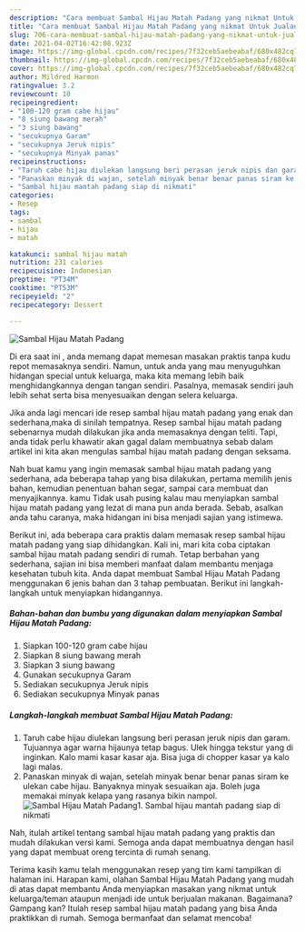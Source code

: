 ```yaml
---
description: "Cara membuat Sambal Hijau Matah Padang yang nikmat Untuk Jualan"
title: "Cara membuat Sambal Hijau Matah Padang yang nikmat Untuk Jualan"
slug: 706-cara-membuat-sambal-hijau-matah-padang-yang-nikmat-untuk-jualan
date: 2021-04-02T16:42:08.923Z
image: https://img-global.cpcdn.com/recipes/7f32ceb5aebeabaf/680x482cq70/sambal-hijau-matah-padang-foto-resep-utama.jpg
thumbnail: https://img-global.cpcdn.com/recipes/7f32ceb5aebeabaf/680x482cq70/sambal-hijau-matah-padang-foto-resep-utama.jpg
cover: https://img-global.cpcdn.com/recipes/7f32ceb5aebeabaf/680x482cq70/sambal-hijau-matah-padang-foto-resep-utama.jpg
author: Mildred Harmon
ratingvalue: 3.2
reviewcount: 10
recipeingredient:
- "100-120 gram cabe hijau"
- "8 siung bawang merah"
- "3 siung bawang"
- "secukupnya Garam"
- "secukupnya Jeruk nipis"
- "secukupnya Minyak panas"
recipeinstructions:
- "Taruh cabe hijau diulekan langsung beri perasan jeruk nipis dan garam. Tujuannya agar warna hijaunya tetap bagus. Ulek hingga tekstur yang di inginkan. Kalo mami kasar kasar aja. Bisa juga di chopper kasar ya kalo lagi malas."
- "Panaskan minyak di wajan, setelah minyak benar benar panas siram ke ulekan cabe hijau. Banyaknya minyak sesuaikan aja. Boleh juga memakai minyak kelapa yang rasanya bikin nampol."
- "Sambal hijau mantah padang siap di nikmati"
categories:
- Resep
tags:
- sambal
- hijau
- matah

katakunci: sambal hijau matah 
nutrition: 231 calories
recipecuisine: Indonesian
preptime: "PT34M"
cooktime: "PT53M"
recipeyield: "2"
recipecategory: Dessert

---
```



![Sambal Hijau Matah Padang](https://img-global.cpcdn.com/recipes/7f32ceb5aebeabaf/680x482cq70/sambal-hijau-matah-padang-foto-resep-utama.jpg)

Di era  saat ini , anda memang dapat memesan masakan praktis tanpa kudu repot memasaknya sendiri. Namun, untuk anda yang mau menyuguhkan hidangan special untuk keluarga, maka kita memang lebih baik menghidangkannya dengan tangan sendiri. Pasalnya, memasak sendiri jauh lebih sehat serta bisa menyesuaikan dengan selera keluarga.

Jika anda lagi mencari ide resep sambal hijau matah padang yang enak dan sederhana,maka di sinilah tempatnya. Resep sambal hijau matah padang  sebenarnya mudah dilakukan jika anda memasaknya dengan teliti. Tapi, anda tidak perlu khawatir akan gagal dalam membuatnya 
sebab dalam artikel ini kita akan mengulas sambal hijau matah padang dengan seksama.  



Nah buat kamu yang ingin memasak sambal hijau matah padang yang sederhana, ada beberapa tahap yang bisa dilakukan, pertama memilih jenis bahan, kemudian penentuan bahan segar, sampai cara membuat dan menyajikannya. kamu Tidak usah pusing kalau mau menyiapkan sambal hijau matah padang yang lezat di mana pun anda berada. Sebab, asalkan anda  tahu caranya, maka hidangan ini bisa menjadi sajian yang istimewa.

Berikut ini, ada beberapa cara praktis  dalam memasak resep sambal hijau matah padang yang siap dihidangkan. Kali ini, mari kita coba ciptakan sambal hijau matah padang sendiri di rumah. Tetap berbahan yang sederhana, sajian ini bisa memberi manfaat dalam membantu menjaga kesehatan tubuh kita. Anda dapat membuat Sambal Hijau Matah Padang menggunakan 6 jenis bahan dan 3 tahap pembuatan. Berikut ini langkah-langkah untuk menyiapkan hidangannya.

<!--inarticleads1-->

##### Bahan-bahan dan bumbu yang digunakan dalam menyiapkan Sambal Hijau Matah Padang:

1. Siapkan 100-120 gram cabe hijau
1. Siapkan 8 siung bawang merah
1. Siapkan 3 siung bawang
1. Gunakan secukupnya Garam
1. Sediakan secukupnya Jeruk nipis
1. Sediakan secukupnya Minyak panas




<!--inarticleads2-->

##### Langkah-langkah membuat Sambal Hijau Matah Padang:

1. Taruh cabe hijau diulekan langsung beri perasan jeruk nipis dan garam. Tujuannya agar warna hijaunya tetap bagus. Ulek hingga tekstur yang di inginkan. Kalo mami kasar kasar aja. Bisa juga di chopper kasar ya kalo lagi malas.
1. Panaskan minyak di wajan, setelah minyak benar benar panas siram ke ulekan cabe hijau. Banyaknya minyak sesuaikan aja. Boleh juga memakai minyak kelapa yang rasanya bikin nampol.
<img src="//assets-global.cpcdn.com/assets/icons/button_play-2c75c40dde080a61004c1f40b05d8f140eaff45d7e9e6481dc71c63d2e7c4909.png" alt="Sambal Hijau Matah Padang">1. Sambal hijau mantah padang siap di nikmati




Nah, itulah artikel tentang  sambal hijau matah padang  yang praktis dan mudah dilakukan versi kami. Semoga anda dapat membuatnya dengan hasil yang dapat membuat oreng tercinta di rumah senang. 

Terima kasih kamu telah menggunakan resep yang tim kami tampilkan di halaman ini. Harapan kami, olahan  Sambal Hijau Matah Padang yang mudah di atas dapat membantu Anda menyiapkan masakan yang nikmat untuk keluarga/teman ataupun menjadi ide untuk berjualan makanan. Bagaimana? Gampang kan? Itulah resep sambal hijau matah padang yang bisa Anda praktikkan di rumah. Semoga bermanfaat dan selamat mencoba!

